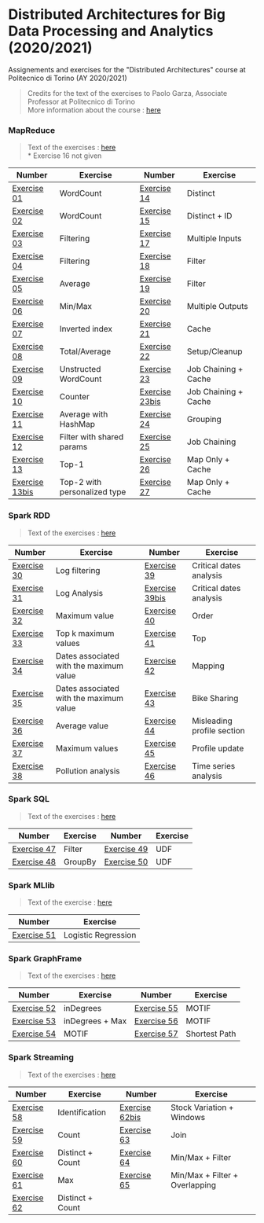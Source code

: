 # Distributed Architectures for Big Data Processing and Analytics (2020/2021) 
Assignements and exercises for the "Distributed Architectures" course at Politecnico di Torino (AY 2020/2021) 

> Credits for the text of the exercises to Paolo Garza, Associate Professor at Politecnico di Torino <br />
> More information about the course : [here](https://dbdmg.polito.it/wordpress/teaching/distributed-architectures-for-big-data-processing-and-analytics-2020-2021/)

### MapReduce
> Text of the exercises : [here](https://github.com/francescodisalvo05/polito-distributed-architectures/blob/main/Text/01_MapReduce_Exercises_BigData.pdf) <br />
> \* Exercise 16 not given 

| Number  | Exercise | Number  | Exercise |
| ------------- | ------------- | ------------- | ------------- |
| [Exercise 01](https://github.com/francescodisalvo05/polito-distributed-architectures/tree/main/MapReduce/ex_01)  | WordCount  | [Exercise 14](https://github.com/francescodisalvo05/polito-distributed-architectures/tree/main/MapReduce/ex_14)  | Distinct |
| [Exercise 02](https://github.com/francescodisalvo05/polito-distributed-architectures/tree/main/MapReduce/ex_02)  | WordCount  | [Exercise 15](https://github.com/francescodisalvo05/polito-distributed-architectures/tree/main/MapReduce/ex_15)  | Distinct + ID |
| [Exercise 03](https://github.com/francescodisalvo05/polito-distributed-architectures/tree/main/MapReduce/ex_03)  | Filtering  | [Exercise 17](https://github.com/francescodisalvo05/polito-distributed-architectures/tree/main/MapReduce/ex_17)  | Multiple Inputs |
| [Exercise 04](https://github.com/francescodisalvo05/polito-distributed-architectures/tree/main/MapReduce/ex_04)  | Filtering  | [Exercise 18](https://github.com/francescodisalvo05/polito-distributed-architectures/tree/main/MapReduce/ex_18)  | Filter |
| [Exercise 05](https://github.com/francescodisalvo05/polito-distributed-architectures/tree/main/MapReduce/ex_05)  | Average  | [Exercise 19](https://github.com/francescodisalvo05/polito-distributed-architectures/tree/main/MapReduce/ex_19)  | Filter |
| [Exercise 06](https://github.com/francescodisalvo05/polito-distributed-architectures/tree/main/MapReduce/ex_06)  | Min/Max  | [Exercise 20](https://github.com/francescodisalvo05/polito-distributed-architectures/tree/main/MapReduce/ex_20)  | Multiple Outputs |
| [Exercise 07](https://github.com/francescodisalvo05/polito-distributed-architectures/tree/main/MapReduce/ex_07)  | Inverted index  | [Exercise 21](https://github.com/francescodisalvo05/polito-distributed-architectures/tree/main/MapReduce/ex_21)  | Cache |
| [Exercise 08](https://github.com/francescodisalvo05/polito-distributed-architectures/tree/main/MapReduce/ex_08)  | Total/Average  | [Exercise 22](https://github.com/francescodisalvo05/polito-distributed-architectures/tree/main/MapReduce/ex_22)  | Setup/Cleanup |
| [Exercise 09](https://github.com/francescodisalvo05/polito-distributed-architectures/tree/main/MapReduce/ex_09)  | Unstructed WordCount  | [Exercise 23](https://github.com/francescodisalvo05/polito-distributed-architectures/tree/main/MapReduce/ex_23)  | Job Chaining + Cache | 
| [Exercise 10](https://github.com/francescodisalvo05/polito-distributed-architectures/tree/main/MapReduce/ex_10)  | Counter  | [Exercise 23bis](https://github.com/francescodisalvo05/polito-distributed-architectures/tree/main/MapReduce/ex_23bis)  | Job Chaining + Cache |
| [Exercise 11](https://github.com/francescodisalvo05/polito-distributed-architectures/tree/main/MapReduce/ex_11)  | Average with HashMap  | [Exercise 24](https://github.com/francescodisalvo05/polito-distributed-architectures/tree/main/MapReduce/ex_24)  | Grouping |
| [Exercise 12](https://github.com/francescodisalvo05/polito-distributed-architectures/tree/main/MapReduce/ex_12)  | Filter with shared params | [Exercise 25](https://github.com/francescodisalvo05/polito-distributed-architectures/tree/main/MapReduce/ex_25)  | Job Chaining |
| [Exercise 13](https://github.com/francescodisalvo05/polito-distributed-architectures/tree/main/MapReduce/ex_13)  | Top-1 | [Exercise 26](https://github.com/francescodisalvo05/polito-distributed-architectures/tree/main/MapReduce/ex_26)  | Map Only + Cache |
| [Exercise 13bis](https://github.com/francescodisalvo05/polito-distributed-architectures/tree/main/MapReduce/ex_13bis)  | Top-2 with personalized type | [Exercise 27](https://github.com/francescodisalvo05/polito-distributed-architectures/tree/main/MapReduce/ex_27)  | Map Only + Cache |

### Spark RDD
> Text of the exercises : [here](https://github.com/francescodisalvo05/polito-distributed-architectures/blob/main/Text/02_Spark_Exercises_BigDataNB.pdf)

| Number  | Exercise | Number  | Exercise |
| ------------- | ------------- | ------------- | ------------- |
| [Exercise 30](https://github.com/francescodisalvo05/polito-distributed-architectures/blob/main/Spark/SparkRDD/ex_30.ipynb)  | Log filtering  | [Exercise 39](https://github.com/francescodisalvo05/polito-distributed-architectures/blob/main/Spark/SparkRDD/ex_39.ipynb)  | Critical dates analysis  |
| [Exercise 31](https://github.com/francescodisalvo05/polito-distributed-architectures/blob/main/Spark/SparkRDD/ex_31.ipynb)  | Log Analysis  | [Exercise 39bis](https://github.com/francescodisalvo05/polito-distributed-architectures/blob/main/Spark/SparkRDD/ex_39bis.ipynb)  | Critical dates analysis  |
| [Exercise 32](https://github.com/francescodisalvo05/polito-distributed-architectures/blob/main/Spark/SparkRDD/ex_32.ipynb)  | Maximum value  | [Exercise 40](https://github.com/francescodisalvo05/polito-distributed-architectures/blob/main/Spark/SparkRDD/ex_40.ipynb)  | Order  |
| [Exercise 33](https://github.com/francescodisalvo05/polito-distributed-architectures/blob/main/Spark/SparkRDD/ex_33.ipynb)  | Top k maximum values  | [Exercise 41](https://github.com/francescodisalvo05/polito-distributed-architectures/blob/main/Spark/SparkRDD/ex_41.ipynb)  | Top  |
| [Exercise 34](https://github.com/francescodisalvo05/polito-distributed-architectures/blob/main/Spark/SparkRDD/ex_34.ipynb)  | Dates associated with the maximum value | [Exercise 42](https://github.com/francescodisalvo05/polito-distributed-architectures/blob/main/Spark/SparkRDD/ex_42.ipynb)  | Mapping  |
| [Exercise 35](https://github.com/francescodisalvo05/polito-distributed-architectures/blob/main/Spark/SparkRDD/ex_35.ipynb)  | Dates associated with the maximum value   | [Exercise 43](https://github.com/francescodisalvo05/polito-distributed-architectures/blob/main/Spark/SparkRDD/ex_43.ipynb)  | Bike Sharing  |
| [Exercise 36](https://github.com/francescodisalvo05/polito-distributed-architectures/blob/main/Spark/SparkRDD/ex_36.ipynb)  | Average value  | [Exercise 44](https://github.com/francescodisalvo05/polito-distributed-architectures/blob/main/Spark/SparkRDD/ex_44.ipynb)  | Misleading profile section  |
| [Exercise 37](https://github.com/francescodisalvo05/polito-distributed-architectures/blob/main/Spark/SparkRDD/ex_37.ipynb)  | Maximum values  | [Exercise 45](https://github.com/francescodisalvo05/polito-distributed-architectures/blob/main/Spark/SparkRDD/ex_45.ipynb)  | Profile update  |
| [Exercise 38](https://github.com/francescodisalvo05/polito-distributed-architectures/blob/main/Spark/SparkRDD/ex_38.ipynb)  | Pollution analysis  | [Exercise 46](https://github.com/francescodisalvo05/polito-distributed-architectures/blob/main/Spark/SparkRDD/ex_46.ipynb)  | Time series analysis  |

### Spark SQL
> Text of the exercises : [here](https://github.com/francescodisalvo05/polito-distributed-architectures/blob/main/Text/02_Spark_ExerciseSparkSQLNB.pdf)

| Number  | Exercise | Number  | Exercise |
| ------------- | ------------- | ------------- | ------------- |
| [Exercise 47](https://github.com/francescodisalvo05/polito-distributed-architectures/blob/main/Spark/SparkSQL/ex_47.ipynb)  | Filter  | [Exercise 49](https://github.com/francescodisalvo05/polito-distributed-architectures/blob/main/Spark/SparkSQL/ex_49.ipynb)  | UDF  |
| [Exercise 48](https://github.com/francescodisalvo05/polito-distributed-architectures/blob/main/Spark/SparkSQL/ex_48.ipynb)  | GroupBy  | [Exercise 50](https://github.com/francescodisalvo05/polito-distributed-architectures/blob/main/Spark/SparkSQL/ex_50.ipynb)  | UDF  |

### Spark MLlib
> Text of the exercise : [here](https://github.com/francescodisalvo05/polito-distributed-architectures/blob/main/Text/03_MLlib_Exercises_BigDataNB.pdf)

| Number  | Exercise | 
| ------------- | ------------- | 
| [Exercise 51](https://github.com/francescodisalvo05/polito-distributed-architectures/blob/main/Spark/SparkMLlib/ex_51.ipynb)  | Logistic Regression  | 

### Spark GraphFrame
> Text of the exercises : [here](https://github.com/francescodisalvo05/polito-distributed-architectures/blob/main/Text/04_GraphFrame_Exercises_BigDataNB.pdf)

| Number  | Exercise | Number  | Exercise |
| ------------- | ------------- | ------------- | ------------- |
| [Exercise 52](https://github.com/francescodisalvo05/polito-distributed-architectures/blob/main/Spark/SparkGraphFrame/ex_52.ipynb)  | inDegrees  | [Exercise 55](https://github.com/francescodisalvo05/polito-distributed-architectures/blob/main/Spark/SparkGraphFrame/ex_55.ipynb)  | MOTIF  |
| [Exercise 53](https://github.com/francescodisalvo05/polito-distributed-architectures/blob/main/Spark/SparkGraphFrame/ex_53.ipynb)  | inDegrees + Max | [Exercise 56](https://github.com/francescodisalvo05/polito-distributed-architectures/blob/main/Spark/SparkGraphFrame/ex_56.ipynb)  | MOTIF  |
| [Exercise 54](https://github.com/francescodisalvo05/polito-distributed-architectures/blob/main/Spark/SparkGraphFrame/ex_54.ipynb)  | MOTIF | [Exercise 57](https://github.com/francescodisalvo05/polito-distributed-architectures/blob/main/Spark/SparkGraphFrame/ex_57.ipynb)  | Shortest Path  |

### Spark Streaming
> Text of the exercises : [here](https://github.com/francescodisalvo05/polito-distributed-architectures/blob/main/Text/05_SparkStreaming_Exercises_BigDataNB.pdf)

| Number  | Exercise | Number  | Exercise |
| ------------- | ------------- | ------------- | ------------- |
| [Exercise 58](https://github.com/francescodisalvo05/polito-distributed-architectures/blob/main/Spark/SparkStreaming/ex_58.ipynb)  | Identification  | [Exercise 62bis](https://github.com/francescodisalvo05/polito-distributed-architectures/blob/main/Spark/SparkStreaming/ex_62bis.ipynb)  | Stock Variation + Windows  |
| [Exercise 59](https://github.com/francescodisalvo05/polito-distributed-architectures/blob/main/Spark/SparkStreaming/ex_59.ipynb)  | Count | [Exercise 63](https://github.com/francescodisalvo05/polito-distributed-architectures/blob/main/Spark/SparkStreaming/ex_63.ipynb)  | Join |
| [Exercise 60](https://github.com/francescodisalvo05/polito-distributed-architectures/blob/main/Spark/SparkStreaming/ex_60.ipynb)  | Distinct + Count  | [Exercise 64](https://github.com/francescodisalvo05/polito-distributed-architectures/blob/main/Spark/SparkStreaming/ex_64.ipynb)  |  Min/Max + Filter |
| [Exercise 61](https://github.com/francescodisalvo05/polito-distributed-architectures/blob/main/Spark/SparkStreaming/ex_61.ipynb)  |  Max | [Exercise 65](https://github.com/francescodisalvo05/polito-distributed-architectures/blob/main/Spark/SparkStreaming/ex_65.ipynb)  |  Min/Max + Filter + Overlapping |
| [Exercise 62](https://github.com/francescodisalvo05/polito-distributed-architectures/blob/main/Spark/SparkStreaming/ex_62.ipynb)  |  Distinct + Count |   |   |
